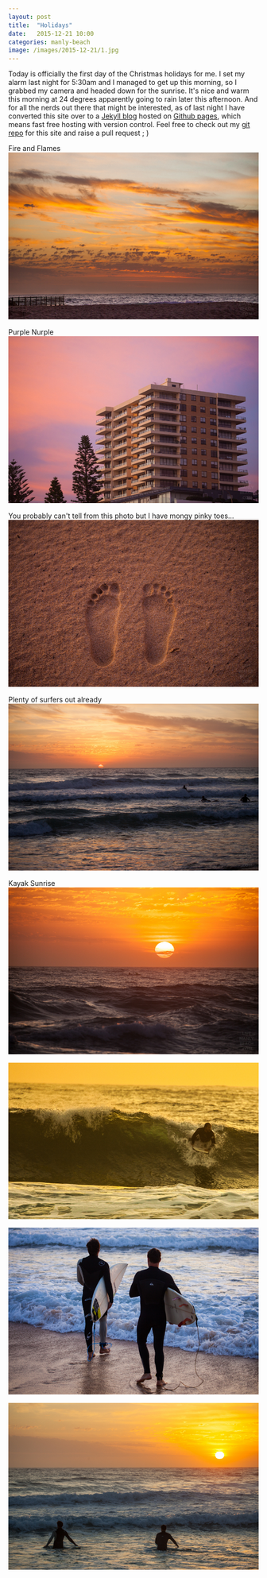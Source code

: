 ```yaml
---
layout: post
title:  "Holidays"
date:   2015-12-21 10:00
categories: manly-beach
image: /images/2015-12-21/1.jpg
---
```


Today is officially the first day of the Christmas holidays for me. I set my alarm last night for 5:30am and I managed to get up this morning, so I grabbed my camera and headed down for the sunrise. It's nice and warm this morning at 24 degrees  apparently going to rain later this afternoon.
And for all the nerds out there that might be interested, as of last night I have converted this site over to a [Jekyll blog](https://jekyllrb.com/) hosted on [Github pages](https://pages.github.com/), which means fast free hosting with version control.
Feel free to check out my [git repo](https://github.com/livemanlybeach) for this site and raise a pull request ; )

Fire and Flames
![](/images/2015-12-21/1.jpg)

<!--more-->

Purple Nurple
![](/images/2015-12-21/2.jpg)

You probably can't tell from this photo but I have mongy pinky toes...
![](/images/2015-12-21/3.jpg)

Plenty of surfers out already
![](/images/2015-12-21/4.jpg)

Kayak Sunrise
![](/images/2015-12-21/5.jpg)

![](/images/2015-12-21/6.jpg)

![](/images/2015-12-21/7.jpg)

![](/images/2015-12-21/8.jpg)

